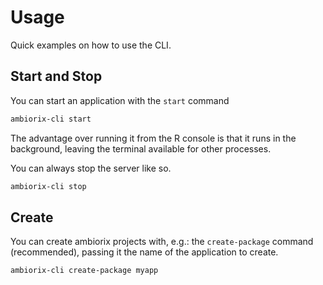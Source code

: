 # Usage

Quick examples on how to use the CLI.

## Start and Stop

You can start an application with the `start` command

```bash
ambiorix-cli start
```

The advantage over running it from the R console is that it
runs in the background, leaving the terminal available for
other processes.


You can always stop the server like so.

```bash
ambiorix-cli stop
```

## Create

You can create ambiorix projects with, e.g.: the `create-package` 
command (recommended), passing it the name of the application to
create.

```bash
ambiorix-cli create-package myapp
```
